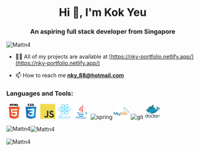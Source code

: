 <h1 align="center">Hi 👋, I'm Kok Yeu</h1>
<h3 align="center">An aspiring full stack developer from Singapore</h3>

<p align="left"> <img src="https://komarev.com/ghpvc/?username=Mattn4&label=Profile%20views&color=0e75b6&style=flat" alt="Mattn4" /> </p>

- 👨‍💻 All of my projects are available at [https://nky-portfolio.netlify.app/](https://nky-portfolio.netlify.app/)

- 📫 How to reach me **nky_88@hotmail.com**

<h3 align="left">Languages and Tools:</h3>
<p align="left"> 
    <picture><img src="https://raw.githubusercontent.com/devicons/devicon/master/icons/html5/html5-original-wordmark.svg" alt="html5" width="40" height="40"/></picture>
    <picture><img src="https://raw.githubusercontent.com/devicons/devicon/master/icons/css3/css3-original-wordmark.svg" alt="css3" width="40" height="40"/></picture>
    <picture><img src="https://raw.githubusercontent.com/devicons/devicon/master/icons/javascript/javascript-original.svg" alt="javascript" width="40" height="40"/></picture>
    <picture><img src="https://raw.githubusercontent.com/devicons/devicon/master/icons/react/react-original-wordmark.svg" alt="react" width="40" height="40"/></picture>
    <picture><img src="https://raw.githubusercontent.com/devicons/devicon/master/icons/java/java-original.svg" alt="java" width="40" height="40"/></picture> 
    <picture><img src="https://www.vectorlogo.zone/logos/springio/springio-icon.svg" alt="spring" width="40" height="40"/></picture>
    <picture><img src="https://raw.githubusercontent.com/devicons/devicon/master/icons/mysql/mysql-original-wordmark.svg" alt="mysql" width="40" height="40"/></picture>
    <picture><img src="https://www.vectorlogo.zone/logos/git-scm/git-scm-icon.svg" alt="git" width="40" height="40"/></picture>
    <picture><img src="https://raw.githubusercontent.com/devicons/devicon/master/icons/docker/docker-original-wordmark.svg" alt="docker" width="40" height="40"/></picture>
</p>

<p><picture><img align="left" src="https://github-readme-stats.vercel.app/api/top-langs?username=Mattn4&show_icons=true&locale=en&layout=compact" alt="Mattn4" /></picture></p>

<p><picture><img align="center" src="https://github-readme-stats.vercel.app/api?username=Mattn4&show_icons=true&locale=en" alt="Mattn4" /></picture></p>

<p><picture><img align="center" src="https://github-readme-streak-stats.herokuapp.com/?user=Mattn4&" alt="Mattn4" /></picture></p>
